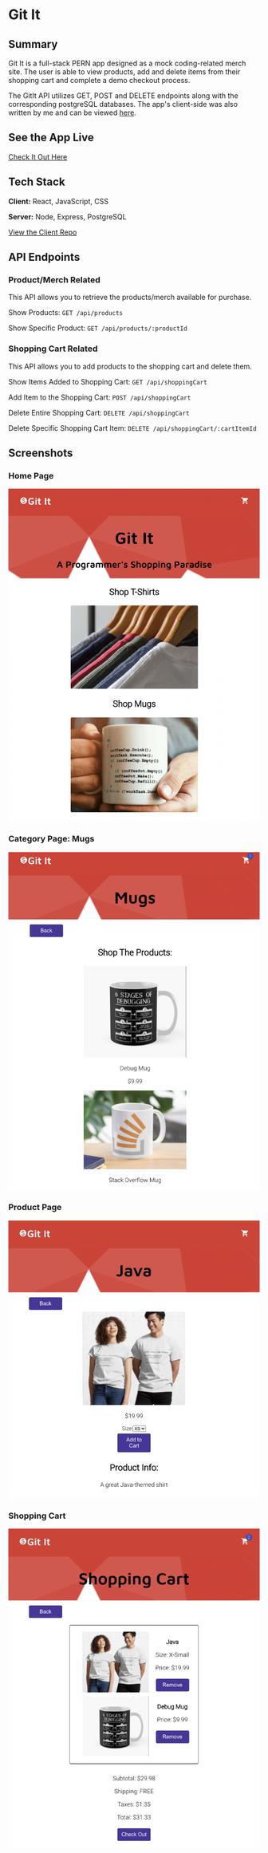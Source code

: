 # Git It

## Summary

Git It is a full-stack PERN app designed as a mock coding-related merch site. The user is able to view products, add and delete items from their shopping cart and complete a demo checkout process.

The GitIt API utilizes GET, POST and DELETE endpoints along with the corresponding postgreSQL databases. The app's client-side was also written by me and can be viewed [here](https://github.com/SabrinaSides/git-it-client).

## See the App Live

[Check It Out Here](https://git-it-sabrinasides.vercel.app/)

## Tech Stack

**Client:** React, JavaScript, CSS

**Server:** Node, Express, PostgreSQL

[View the Client Repo](https://github.com/SabrinaSides/git-it-client)

## API Endpoints

### Product/Merch Related

This API allows you to retrieve the products/merch available for purchase.

Show Products: `GET /api/products`

Show Specific Product: `GET /api/products/:productId`

### Shopping Cart Related

This API allows you to add products to the shopping cart and delete them.

Show Items Added to Shopping Cart: `GET /api/shoppingCart`

Add Item to the Shopping Cart: `POST /api/shoppingCart`

Delete Entire Shopping Cart: `DELETE /api/shoppingCart`

Delete Specific Shopping Cart Item: `DELETE /api/shoppingCart/:cartItemId`

## Screenshots

### Home Page

![Home Page](src/screenshots/homepage.png)

### Category Page: Mugs

![Category Page](src/screenshots/category-page.png)

### Product Page

![Product Page](src/screenshots/product-page.png)

### Shopping Cart

![Shopping Cart](src/screenshots/shopping-cart.png)
